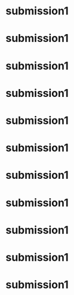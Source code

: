 # submission1
# submission1
# submission1
# submission1
# submission1
# submission1
# submission1
# submission1
# submission1
# submission1
# submission1
